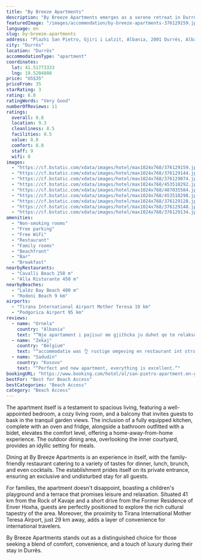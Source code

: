 ```yaml
---
title: "By Breeze Apartments"
description: "By Breeze Apartments emerges as a serene retreat in Durrës, a mere stone's throw from the pristine Lalëz Bay Beach and within a comfortable distance from the historic Skanderbeg Square."
featuredImage: "/images/accommodation/by-breeze-apartments-376129159.jpg"
language: en
slug: by-breeze-apartments
address: "Plazhi San Pietro, Gjiri i Lalzit, Albania, 2001 Durrës, Albania"
city: "Durrës"
location: "Durrës"
accommodationType: "apartment"
coordinates:
  lat: 41.51773333
  lng: 19.5204808
price: "US$35"
priceFrom: 35
starRating: 3
rating: 8.8
ratingWords: "Very Good"
numberOfReviews: 11
ratings:
  overall: 8.8
  location: 9.3
  cleanliness: 8.5
  facilities: 8.5
  value: 8.8
  comfort: 8.8
  staff: 9
  wifi: 0
images:
  - "https://cf.bstatic.com/xdata/images/hotel/max1024x768/376129159.jpg?k=3daabe6012e14d72ace870a5262f9b4fc3c557f650ae92768cef85a7490b3d6d&o=&hp=1"
  - "https://cf.bstatic.com/xdata/images/hotel/max1024x768/376129144.jpg?k=949a6a34a69cae03c0d690894f449a258caecce165c5b9cc6fbc5ae4cb1864ab&o=&hp=1"
  - "https://cf.bstatic.com/xdata/images/hotel/max1024x768/376129074.jpg?k=7d1cc8f39f43b68ebfc92a09939b15d46bda3d0219dd9f035cb1a21128ac161e&o=&hp=1"
  - "https://cf.bstatic.com/xdata/images/hotel/max1024x768/453518292.jpg?k=e3d669839d8c363862bd1505127868ad38327f2ff1ac2e3356ca1b80b3beffd7&o=&hp=1"
  - "https://cf.bstatic.com/xdata/images/hotel/max1024x768/487035584.jpg?k=0b30d8667d62d459bbf741c71b24384f78485d185f6fd5bb6d8d7925ea9d6250&o=&hp=1"
  - "https://cf.bstatic.com/xdata/images/hotel/max1024x768/453518298.jpg?k=f25af71f6aa7864acd769864165cebae82e76ab633db1ff44fb7fafe1a370145&o=&hp=1"
  - "https://cf.bstatic.com/xdata/images/hotel/max1024x768/376129128.jpg?k=6658f31e2477c2c0729e82df6142b709c1f3fbb0b7843595b04f5a1b00f77b74&o=&hp=1"
  - "https://cf.bstatic.com/xdata/images/hotel/max1024x768/376129148.jpg?k=6203001e3a46f08f21d2f07893bc41c1b6215fd967bf62a85c9a8550bd2bb518&o=&hp=1"
  - "https://cf.bstatic.com/xdata/images/hotel/max1024x768/376129134.jpg?k=6375f5e3e10922ff6fc98801c552229bb36bac7318c039ae84aad4820bb96619&o=&hp=1"
amenities:
  - "Non-smoking rooms"
  - "Free parking"
  - "Free WiFi"
  - "Restaurant"
  - "Family rooms"
  - "Beachfront"
  - "Bar"
  - "Breakfast"
nearbyRestaurants:
  - "Cavalli Beach 250 m"
  - "Alla Ristorante 450 m"
nearbyBeaches:
  - "Lalëz Bay Beach 400 m"
  - "Rodoni Beach 9 km"
airports:
  - "Tirana International Airport Mother Teresa 19 km"
  - "Podgorica Airport 95 km"
reviews:
  - name: "Ornela"
    country: "Albania"
    text: "“Nje apartament i pajisur me gjithcka ju duhet qe te relaksoheni.”"
  - name: "Zekaj"
    country: "Belgium"
    text: "“accommodatie was 👌 rustige omgeving en restaurant int straat.”"
  - name: "Sadudin"
    country: "Kosovo"
    text: "“Perfect and new apartment, everything is excellent.”"
bookingURL: "https://www.booking.com/hotel/al/san-pietro-apartment.en-gb.html?aid=8035640"
bestFor: "Best for Beach Access"
bestCategories: "Beach Access"
category: "Beach Access"
---
```


The apartment itself is a testament to spacious living, featuring a well-appointed bedroom, a cozy living room, and a balcony that invites guests to bask in the tranquil garden views. The inclusion of a fully equipped kitchen, complete with an oven and fridge, alongside a bathroom outfitted with a bidet, elevates the comfort level, offering a home-away-from-home experience. The outdoor dining area, overlooking the inner courtyard, provides an idyllic setting for meals.

Dining at By Breeze Apartments is an experience in itself, with the family-friendly restaurant catering to a variety of tastes for dinner, lunch, brunch, and even cocktails. The establishment prides itself on its private entrance, ensuring an exclusive and undisturbed stay for all guests.

For families, the apartment doesn't disappoint, boasting a children's playground and a terrace that promises leisure and relaxation. Situated 41 km from the Rock of Kavaje and a short drive from the Former Residence of Enver Hoxha, guests are perfectly positioned to explore the rich cultural tapestry of the area. Moreover, the proximity to Tirana International Mother Teresa Airport, just 29 km away, adds a layer of convenience for international travelers.

By Breeze Apartments stands out as a distinguished choice for those seeking a blend of comfort, convenience, and a touch of luxury during their stay in Durrës.